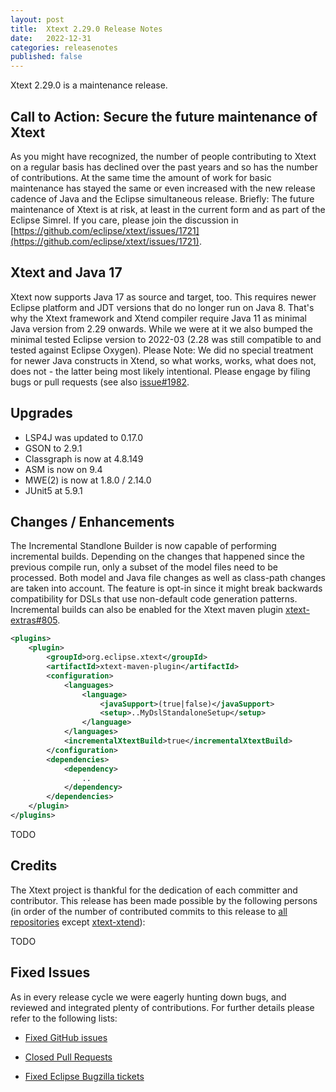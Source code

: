 ```yaml
---
layout: post
title:  Xtext 2.29.0 Release Notes
date:   2022-12-31
categories: releasenotes
published: false
---
```


Xtext 2.29.0 is a maintenance release.

## Call to Action: Secure the future maintenance of Xtext

As you might have recognized, the number of people contributing to Xtext on a regular basis has declined over the past years and so has the number of contributions. At the same time the amount of work for basic maintenance has stayed the same or even increased with the new release cadence of Java and the Eclipse simultaneous release. Briefly: The future maintenance of Xtext is at risk, at least in the current form and as part of the Eclipse Simrel. If you care, please join the discussion in [https://github.com/eclipse/xtext/issues/1721](https://github.com/eclipse/xtext/issues/1721).


## Xtext and Java 17
Xtext now supports Java 17 as source and target, too. This requires newer Eclipse platform and JDT versions that do no longer run on Java 8. That's why the Xtext framework and Xtend compiler require Java 11 as minimal Java version from 2.29 onwards. While we were at it we also bumped the minimal tested Eclipse version to 2022-03 (2.28 was still compatible to and tested against Eclipse Oxygen). Please Note: We did no special treatment for newer Java constructs in Xtend, so what works, works, what does not, does not - the latter being most likely intentional. Please engage by filing bugs or pull requests (see also [issue#1982](https://github.com/eclipse/xtext/issues/1982).


## Upgrades

* LSP4J was updated to 0.17.0
* GSON to 2.9.1
* Classgraph is now at 4.8.149
* ASM is now on 9.4
* MWE(2) is now at 1.8.0 / 2.14.0
* JUnit5 at 5.9.1

## Changes / Enhancements

The Incremental Standlone Builder is now capable of performing incremental builds. Depending on the changes that happened since the previous compile run, only a subset of the model files need to be processed. Both model and Java file changes as well as class-path changes are taken into account. The feature is opt-in since it might break backwards compatibility for DSLs that use non-default code generation patterns. Incremental builds can also be enabled for the Xtext maven plugin [xtext-extras#805](https://github.com/eclipse/xtext-extras/issues/805).

```xml
<plugins>
    <plugin>
        <groupId>org.eclipse.xtext</groupId>
        <artifactId>xtext-maven-plugin</artifactId>
        <configuration>
            <languages>
                <language>
                    <javaSupport>(true|false)</javaSupport>
                    <setup>..MyDslStandaloneSetup</setup>
                </language>
            </languages>
            <incrementalXtextBuild>true</incrementalXtextBuild>
        </configuration>
        <dependencies>
            <dependency>
                ..
            </dependency>
        </dependencies>
    </plugin>
</plugins>
```

TODO


## Credits

The Xtext project is thankful for the dedication of each committer and contributor. This release has been made possible by the following persons (in order of the number of contributed commits to this release to [all repositories](https://github.com/eclipse/xtext#repositories) except [xtext-xtend](https://github.com/eclipse/xtext-xtend)):

TODO

## Fixed Issues

As in every release cycle we were eagerly hunting down bugs, and reviewed and integrated plenty of contributions. For further details please refer to the following lists:

* [Fixed GitHub issues](https://github.com/search?utf8=%E2%9C%93&q=is%3Aissue+milestone%3ARelease_2.29+is%3Aclosed+repo%3Aeclipse%2Fxtext+repo%3Aeclipse%2Fxtext-core+repo%3Aeclipse%2Fxtext-lib+repo%3Aeclipse%2Fxtext-extras+repo%3Aeclipse%2Fxtext-eclipse+repo%3Aeclipse%2Fxtext-idea+repo%3Aeclipse%2Fxtext-web+repo%3Aeclipse%2Fxtext-maven+repo%3Aeclipse%2Fxtext-xtend&type=Issues&ref=searchresults)

* [Closed Pull Requests](https://github.com/search?utf8=%E2%9C%93&q=is%3Apr+milestone%3ARelease_2.29+is%3Aclosed+repo%3Aeclipse%2Fxtext+repo%3Aeclipse%2Fxtext-core+repo%3Aeclipse%2Fxtext-lib+repo%3Aeclipse%2Fxtext-extras+repo%3Aeclipse%2Fxtext-eclipse+repo%3Aeclipse%2Fxtext-idea+repo%3Aeclipse%2Fxtext-web+repo%3Aeclipse%2Fxtext-maven+repo%3Aeclipse%2Fxtext-xtend&type=Issues&ref=searchresults)

* [Fixed Eclipse Bugzilla tickets](https://bugs.eclipse.org/bugs/buglist.cgi?bug_status=RESOLVED&bug_status=VERIFIED&bug_status=CLOSED&classification=Modeling&classification=Tools&columnlist=product%2Ccomponent%2Cassigned_to%2Cbug_status%2Cresolution%2Cshort_desc%2Cchangeddate%2Ckeywords&f0=OP&f1=OP&f3=CP&f4=CP&known_name=Xtext%202.29&list_id=16618269&product=TMF&product=Xtend&query_based_on=Xtext%202.29&query_format=advanced&status_whiteboard=v2.29&status_whiteboard_type=allwordssubstr)
